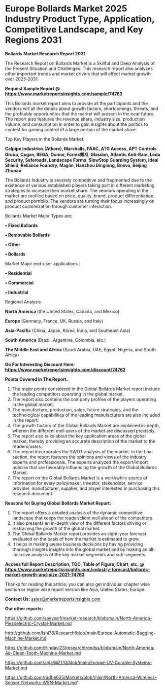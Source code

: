  # Europe Bollards Market 2025 Industry Product Type, Application, Competitive Landscape, and Key Regions 2031

<strong>Bollards Market Research Report 2031</strong>

The Research Report on Bollards Market is a Skillful and Deep Analysis of the Present Situation and Challenges. This research report also analyzes other important trends and market drivers that will affect market growth over 2025-2031.

<strong>Request Sample Report @ <a href=https://www.marketreportsinsights.com/sample/74763>https://www.marketreportsinsights.com/sample/74763</a></strong>

This Bollards market report aims to provide all the participants and the vendors will all the details about growth factors, shortcomings, threats, and the profitable opportunities that the market will present in the near future. The report also features the revenue share, industry size, production volume, and consumption in order to gain insights about the politics to contest for gaining control of a large portion of the market share.

Top Key Players in the Bollards Market:

<strong>Calpipe Industries (Atkore), Marshalls, FAAC, ATG Access, APT Controls Group, Cogan, BEGA, Dumor, Forms䫪재, Glasdon, Atlantic Anti-Ram, Leda Security, Saferoads, Landscape Forms, SlowStop Guarding System, Ideal Shield, Reliance Foundry, Maglin, Hanzhou Dinglong, Bnova, Beijing Zhuoao</strong>

The Bollards Industry is severely competitive and fragmented due to the existence of various established players taking part in different marketing strategies to increase their market share. The vendors operating in the market are profiled based on price, quality, brand, product differentiation, and product portfolio. The vendors are turning their focus increasingly on product customization through customer interaction.

Bollards Market Major Types are:

<strong>• Fixed Bollards

• Removable Bollards

• Other

• Bollards</strong>

Market Major end-user applications :

<strong>• Residential

• Commercial

• Industrial</strong>

Regional Analysis

</u><strong><b>North America</b></strong> (the United States, Canada, and Mexico)

<strong><b>Europe </b></strong>(Germany, France, UK, Russia, and Italy)

<strong><b>Asia-Pacific</b></strong> (China, Japan, Korea, India, and Southeast Asia)

<strong><b>South America</b></strong> (Brazil, Argentina, Colombia, etc.)

<strong><b>The Middle East and Africa</b></strong> (Saudi Arabia, UAE, Egypt, Nigeria, and South Africa)

<strong>Go For Interesting Discount Here: <a href=https://www.marketreportsinsights.com/discount/74763>https://www.marketreportsinsights.com/discount/74763</a></strong>

<strong>Points Covered in The Report:</strong>
<ol>
  <li>The major points considered in the Global Bollards Market report include the leading competitors operating in the global market.</li>
  <li>The report also contains the company profiles of the players operating in the global market.</li>
  <li>The manufacture, production, sales, future strategies, and the technological capabilities of the leading manufacturers are also included in the report.</li>
  <li>The growth factors of the Global Bollards Market are explained in-depth, wherein the different end-users of the market are discussed precisely.</li>
  <li>The report also talks about the key application areas of the global market, thereby providing an accurate description of the market to the readers/users.</li>
  <li>The report incorporates the SWOT analysis of the market. In the final section, the report features the opinions and views of the industry experts and professionals. The experts analyzed the export/import policies that are favorably influencing the growth of the Global Bollards Market.</li>
  <li>The report on the Global Bollards Market is a worthwhile source of information for every policymaker, investor, stakeholder, service provider, manufacturer, supplier, and player interested in purchasing this research document.</li>
</ol>
<strong>Reasons for Buying Global Bollards Market Report:</strong>

<ol>
  <li>The report offers a detailed analysis of the dynamic competitive landscape that keeps the reader/client well ahead of the competitors.</li>
  <li>It also presents an in-depth view of the different factors driving or restraining the growth of the global market.</li>
  <li>The Global Bollards Market report provides an eight-year forecast evaluated on the basis of how the market is estimated to grow.</li>
  <li>It helps in making aware business decisions by having providing thorough insights insights into the global market and by making an all-inclusive analysis of the key market segments and sub-segments.</li>
</ol>
<strong>Access full Report Description, TOC, Table of Figure, Chart, etc. @ <a href=https://www.marketreportsinsights.com/industry-forecast/bollards-market-growth-and-size-2021-74763>https://www.marketreportsinsights.com/industry-forecast/bollards-market-growth-and-size-2021-74763</a></strong>


Thanks for reading this article; you can also get individual chapter wise section or region wise report version like Asia, United States, Europe.

<strong>Contact Us:</strong>
sales@marketreportsinsights.com

<strong>Our other reports:</strong>

<a href=https://github.com/sayysaif/market-research/blob/main/North-America-Piezoelectric-Crystal-Market.md>https://github.com/sayysaif/market-research/blob/main/North-America-Piezoelectric-Crystal-Market.md</a>

<a href=http://github.com/Ishi78/Research/blob/main/Europe-Automatic-Bagging-Machine-Market.md>http://github.com/Ishi78/Research/blob/main/Europe-Automatic-Bagging-Machine-Market.md</a>

<a href=https://github.com/Hindavi23/researchtrendss/blob/main/North-America-Air-Clean-Tooth-Machine-Market.md>https://github.com/Hindavi23/researchtrendss/blob/main/North-America-Air-Clean-Tooth-Machine-Market.md</a>

<a href=https://github.com/anjaliiii21/Q/blob/main/Europe-UV-Curable-Systems-Market.md>https://github.com/anjaliiii21/Q/blob/main/Europe-UV-Curable-Systems-Market.md</a>

<a href=https://github.com/radhe635/Markets/blob/main/North-America-Wireless-Sensor-Networks-WSN-Market.md>https://github.com/radhe635/Markets/blob/main/North-America-Wireless-Sensor-Networks-WSN-Market.md</a>"

